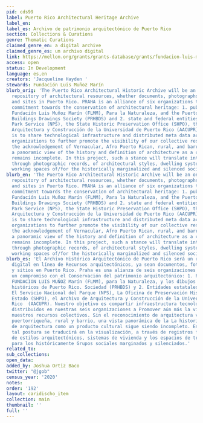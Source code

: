 ```yaml
---
pid: cds99
label: Puerto Rico Architectural Heritage Archive
label_en:
label_es: Archivo de patrimonio arquitectónico de Puerto Rico
section: Collections & Curations
genre: Thematic Curations
claimed_genre_en: a digital archive
claimed_genre_es: un archivo digital
link: https://mellon.org/grants/grants-database/grants/fundacion-luis-munoz-marin-inc/2004-07580/
access: open
status: In Development
language: es,en
creators: 'Jacqueline Hayden '
stewards: Fundación Luis Muñoz Marín
blurb_orig: 'The Puerto Rico Architectural Historic Archive will be an online digital
  repository of architectural resources, whether documents, photographs, buildings
  and sites in Puerto Rico. PRAHA is an alliance of six organizations that share a
  commitment towards the conservation of architectural heritage: 1. public and private;
  Fundación Luis Muñoz Marín (FLMM), Para la Naturaleza, and the Puerto Rico Historic
  Buildings Drawings Society (PRHBDS) and 2. state and federal entities; the National
  Park Service (NPS), the State Historic Preservation Office (SHPO), the Archivo de
  Arquitectura y Construcción de la Universidad de Puerto Rico (AACUPR). Our goal
  is to share technological infrastructure and distributed meta data across our six
  organizations to further promote the visibility of our collective resources. Without
  the acknowledgement of Vernacular, Afro Puerto Rican, rural, and barrio architecture,
  a panoramic view of the history and definition of architecture as a cultural product
  remains incomplete. In this project, such a stance will translate into the visualization,
  through photographic records, of architectural styles, dwelling systems, and the
  working spaces of/for the historically marginalized and silenced social groups.'
blurb_en: 'The Puerto Rico Architectural Historic Archive will be an online digital
  repository of architectural resources, whether documents, photographs, buildings
  and sites in Puerto Rico. PRAHA is an alliance of six organizations that share a
  commitment towards the conservation of architectural heritage: 1. public and private;
  Fundación Luis Muñoz Marín (FLMM), Para la Naturaleza, and the Puerto Rico Historic
  Buildings Drawings Society (PRHBDS) and 2. state and federal entities; the National
  Park Service (NPS), the State Historic Preservation Office (SHPO), the Archivo de
  Arquitectura y Construcción de la Universidad de Puerto Rico (AACUPR). Our goal
  is to share technological infrastructure and distributed meta data across our six
  organizations to further promote the visibility of our collective resources. Without
  the acknowledgement of Vernacular, Afro Puerto Rican, rural, and barrio architecture,
  a panoramic view of the history and definition of architecture as a cultural product
  remains incomplete. In this project, such a stance will translate into the visualization,
  through photographic records, of architectural styles, dwelling systems, and the
  working spaces of/for the historically marginalized and silenced social groups.'
blurb_es: 'El Archivo Histórico Arquitectónico de Puerto Rico será un repositorio
  digital en línea de Recursos arquitectónicos, ya sean documentos, fotografías, edificios
  y sitios en Puerto Rico. Praha es una alianza de seis organizaciones que comparten
  un compromiso con el Conservación del patrimonio arquitectónico: 1. Público y privado;
  FUNDACION LUIS MUÑOZ Marín (FLMM), para la Naturaleza, y los dibujos de edificios
  históricos de Puerto Rico. Sociedad (PRHBDS) y 2. Entidades estatales y federales;
  El Servicio Nacional del Parque (NPS), La Oficina de Preservación Histórica del
  Estado (SHPO), el Archivo de Arquitectura y Construcción de la Universidad de Puerto
  Rico  (AACUPR). Nuestro objetivo es compartir infraestructura tecnológica y metadatos
  distribuidos en nuestras seis organizaciones a Promover aún más la visibilidad de
  nuestros recursos colectivos. Sin el reconocimiento de arquitectura vernácula, afro
  puertorriqueña, rural y barrio, una vista panorámica de la La historia y la definición
  de arquitectura como un producto cultural sigue siendo incompleto. En esto Proyecto,
  tal postura se traducirá en la visualización, a través de registros fotográficos,
  de estilos arquitectónicos, sistemas de vivienda y los espacios de trabajo de /
  para los históricamente Grupos sociales marginados y silenciados.'
related_to:
sub_collections:
open_data:
added_by: Joshua Ortiz Baco
twitter: "@jgob"
census_year: '2020'
notes:
order: '192'
layout: caridischo_item
collection: main
thumbnail: ''
full: ''
---
```

